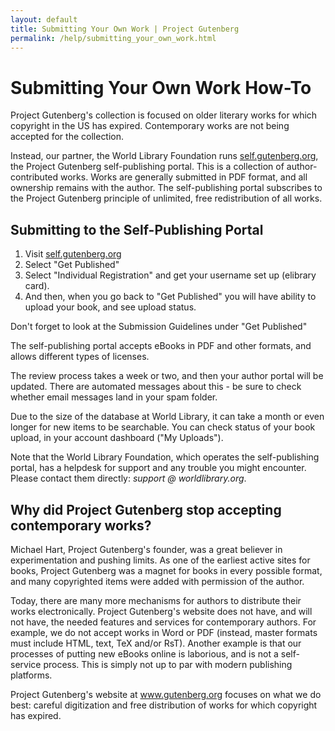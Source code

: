 ```yaml
---
layout: default
title: Submitting Your Own Work | Project Gutenberg
permalink: /help/submitting_your_own_work.html
---
```


Submitting Your Own Work How-To
===============================

Project Gutenberg's collection is focused on older literary works for which copyright in the US has expired. Contemporary works are not being accepted for the collection.

Instead, our partner, the World Library Foundation runs [self.gutenberg.org](http://self.gutenberg.org), the Project Gutenberg self-publishing portal. This is a collection of author-contributed works. Works are generally submitted in PDF format, and all ownership remains with the author. The self-publishing portal subscribes to the Project Gutenberg principle of unlimited, free redistribution of all works.

## Submitting to the Self-Publishing Portal
1. Visit [self.gutenberg.org](http://self.gutenberg.org)
2. Select "Get Published"
3. Select "Individual Registration" and get your username set up (elibrary card).
4. And then, when you go back to "Get Published" you will have ability to upload your book, and see upload status. 

Don't forget to look at the Submission Guidelines under "Get Published"

The self-publishing portal accepts eBooks in PDF and other formats, and allows different types of licenses.

The review process takes a week or two, and then your author portal will be updated. There are automated messages about this - be sure to check whether email messages land in your spam folder.

Due to the size of the database at World Library, it can take a month or even longer for new items to be searchable. You can check status of your book upload, in your account dashboard ("My Uploads").

Note that the World Library Foundation, which operates the self-publishing portal, has a helpdesk for support and any trouble you might encounter. Please contact them directly: *support @ worldlibrary.org*. 

## Why did Project Gutenberg stop accepting contemporary works?
Michael Hart, Project Gutenberg's founder, was a great believer in experimentation and pushing limits. As one of the earliest active sites for books, Project Gutenberg was a magnet for books in every possible format, and many copyrighted items were added with permission of the author.

Today, there are many more mechanisms for authors to distribute their works electronically. Project Gutenberg's website does not have, and will not have, the needed features and services for contemporary authors. For example, we do not accept works in Word or PDF (instead, master formats must include HTML, text, TeX and/or RsT). Another example is that our processes of putting new eBooks online is laborious, and is not a self-service process. This is simply not up to par with modern publishing platforms.

Project Gutenberg's website at www.gutenberg.org focuses on what we do best: careful digitization and free distribution of works for which copyright has expired. 
